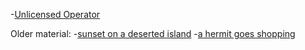 -[Unlicensed Operator](unlicensed-operator)

Older material:
-[sunset on a deserted island](sunset-on-a-deserted-island)
-[a hermit goes shopping](a-hermit-goes-shopping)
